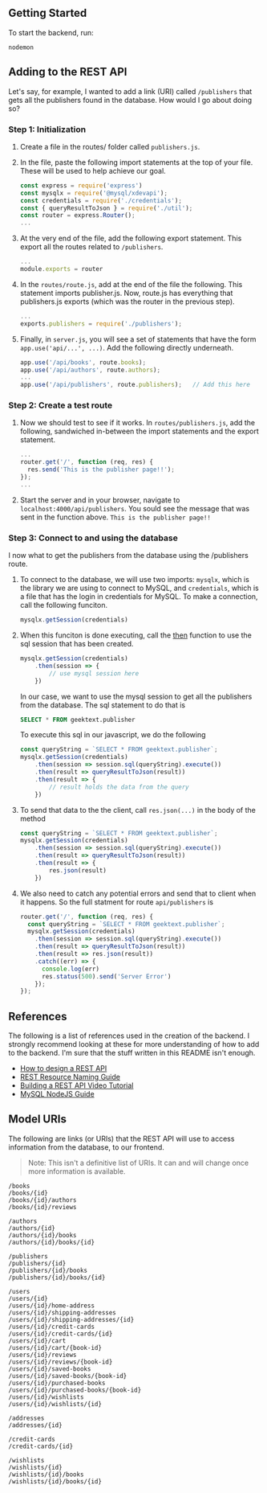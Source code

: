 ## Getting Started

To start the backend, run:

```
nodemon
```


## Adding to the REST API
Let's say, for example, I wanted to add a link (URI) called `/publishers` that gets all the publishers found in the
database. How would I go about doing so?

### Step 1: Initialization
1. Create a file in the routes/ folder called `publishers.js`. 

2. In the file, paste the following import statements at the top of your file. 
These will be used to help achieve our goal.
    ```js
    const express = require('express')
    const mysqlx = require('@mysql/xdevapi');
    const credentials = require('./credentials');
    const { queryResultToJson } = require('./util');
    const router = express.Router();
    ...
    ```

3. At the very end of the file, add the following export statement. 
This export all the routes related to `/publishers`.
    ```js
    ...
    module.exports = router
    ```
    
4. In the `routes/route.js`, add at the end of the file the following. 
This statement imports publisher.js. Now, route.js has everything that 
publishers.js exports (which was the router in the previous step).
    ```js
    ...
    exports.publishers = require('./publishers');
    ```

5. Finally, in `server.js`, you will see a set of statements that have the form `app.use('api/...', ...)`.
Add the following directly underneath.
    ```js
    app.use('/api/books', route.books);
    app.use('/api/authors', route.authors);
    ...
    app.use('/api/publishers', route.publishers);   // Add this here
    ```

### Step 2: Create a test route
1. Now we should test to see if it works. In `routes/publishers.js`, add the following,
sandwiched in-between the import statements and the export statement.
    ```js
    ...
    router.get('/', function (req, res) {
      res.send('This is the publisher page!!');
    });
    ...
    ```

2. Start the server and in your browser, navigate to `localhost:4000/api/publishers`. You sould see the
message that was sent in the function above. `This is the publisher page!!`

### Step 3: Connect to and using the database
I now what to get the publishers from the database using the /publishers route.

1. To connect to the database, we will use two imports: `mysqlx`, which is the library
we are using to connect to MySQL, and `credentials`, which is a file that has the login in
credentials for MySQL. To make a connection, call the following funciton.
    ```js
    mysqlx.getSession(credentials)
    ```
2. When this funciton is done executing, call the [then](https://developer.mozilla.org/en-US/docs/Web/JavaScript/Reference/Global_Objects/Promise/then)
function to use the sql session that has been created.
    ```js
    mysqlx.getSession(credentials)
        .then(session => {
            // use mysql session here
        })
    ```
    In our case, we want to use the mysql session to get all the publishers from the database. The sql statement to do that is
    ```sql
    SELECT * FROM geektext.publisher
    ```
    To execute this sql in our javascript, we do the following
    ```js
    const queryString = `SELECT * FROM geektext.publisher`;
    mysqlx.getSession(credentials)
        .then(session => session.sql(queryString).execute())
        .then(result => queryResultToJson(result))
        .then(result => {
            // result holds the data from the query
        })
    ```
    
3. To send that data to the the client, call `res.json(...)` in the body of the method
    ```js
    const queryString = `SELECT * FROM geektext.publisher`;
    mysqlx.getSession(credentials)
        .then(session => session.sql(queryString).execute())
        .then(result => queryResultToJson(result))
        .then(result => {
            res.json(result)
        })
    ```

4. We also need to catch any potential errors and send that to client when it happens. So the
full statment for route `api/publishers` is 
    ```js
    router.get('/', function (req, res) {
      const queryString = `SELECT * FROM geektext.publisher`;
      mysqlx.getSession(credentials)
        .then(session => session.sql(queryString).execute())
        .then(result => queryResultToJson(result))
        .then(result => res.json(result))
        .catch((err) => {
          console.log(err)
          res.status(500).send('Server Error')
        });
    });
    ```

## References
The following is a list of references used in the creation of the backend. 
I strongly recommend looking at these for more understanding of how to add to the backend. 
I'm sure that the stuff written in this README isn't enough. 
* [How to design a REST API](https://restfulapi.net/rest-api-design-tutorial-with-example/)
* [REST Resource Naming Guide](https://restfulapi.net/resource-naming/)
* [Building a REST API Video Tutorial](https://www.youtube.com/watch?v=pKd0Rpw7O48)   
* [MySQL NodeJS Guide](https://dev.mysql.com/doc/x-devapi-userguide/en/)

## Model URIs
The following are links (or URIs) that the REST API will use to access 
information from the database, to our frontend. 
> Note: This isn't a definitive list of URIs. It can and will change once
more information is available.

```
/books
/books/{id}
/books/{id}/authors
/books/{id}/reviews

/authors
/authors/{id}
/authors/{id}/books
/authors/{id}/books/{id}

/publishers
/publishers/{id}
/publishers/{id}/books
/publishers/{id}/books/{id}

/users
/users/{id}
/users/{id}/home-address
/users/{id}/shipping-addresses
/users/{id}/shipping-addresses/{id}
/users/{id}/credit-cards
/users/{id}/credit-cards/{id}
/users/{id}/cart
/users/{id}/cart/{book-id}
/users/{id}/reviews
/users/{id}/reviews/{book-id}
/users/{id}/saved-books
/users/{id}/saved-books/{book-id}
/users/{id}/purchased-books
/users/{id}/purchased-books/{book-id}
/users/{id}/wishlists
/users/{id}/wishlists/{id}

/addresses
/addresses/{id}

/credit-cards
/credit-cards/{id}

/wishlists
/wishlists/{id}
/wishlists/{id}/books
/wishlists/{id}/books/{id}
```

